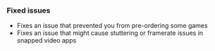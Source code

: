### Fixed issues
- Fixes an issue that prevented you from pre-ordering some games
- Fixes an issue that might cause stuttering or framerate issues in snapped video apps
